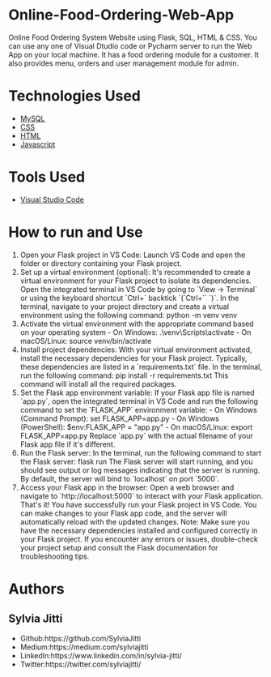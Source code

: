 # Online-Food-Ordering-Web-App
Online Food Ordering System Website using Flask, SQL, HTML & CSS. You can use any one of Visual Dtudio code or Pycharm server to run the Web App on your local machine. It has a food ordering module for a customer. It also provides menu, orders and user management module for admin.

# Technologies Used
<ul>
<a href="https://www.mysql.com/"><li>MySQL</a></li>
<a href="https://flask.palletsprojects.com/en/2.3.x/><li>FLASK</a></li>
<a href="https://www.w3.org/Style/CSS/Overview.en.html"><li>CSS</a></li>
<a href="https://www.w3.org/TR/html52/"><li>HTML</a></li>
<a href="https://www.javascript.com/"><li>Javascript</a></li>
</ul>

# Tools Used
<ul>
  <a href="https://code.visualstudio.com/docs/editor/vscode-web"><li>Visual Studio Code</a></li>
</ul>

# How to run and Use
<ol>
<li>Open your Flask project in VS Code: Launch VS Code and open the folder or directory containing your Flask project.</li>
<li>Set up a virtual environment (optional): It's recommended to create a virtual environment for your Flask project to isolate its dependencies. Open the integrated terminal in VS Code by going to `View → Terminal` or using the keyboard shortcut `Ctrl+` backtick `(`Ctrl+`` `)`. In the terminal, navigate to your project directory and create a virtual environment using the following command:
   python -m venv venv</li>
<li>Activate the virtual environment with the appropriate command based on your operating system
   - On Windows:
     .\venv\Scripts\activate
   - On macOS/Linux:
     source venv/bin/activate</li>
<li>Install project dependencies: With your virtual environment activated, install the necessary dependencies for your Flask project. Typically, these dependencies are listed in a `requirements.txt` file. In the terminal, run the following command:
   pip install -r requirements.txt
   This command will install all the required packages.</li>
<li>Set the Flask app environment variable: If your Flask app file is named `app.py`, open the integrated terminal in VS Code and run the following command to set the `FLASK_APP` environment variable:
   - On Windows (Command Prompt): 
     set FLASK_APP=app.py
   - On Windows (PowerShell):
     $env:FLASK_APP = "app.py"
   - On macOS/Linux:
     export FLASK_APP=app.py
   Replace `app.py` with the actual filename of your Flask app file if it's different.</li>
<li>Run the Flask server: In the terminal, run the following command to start the Flask server:
   flask run
   The Flask server will start running, and you should see output or log messages indicating that the server is running. By default, the server will bind to `localhost` on port `5000`.</li>
<li>Access your Flask app in the browser: Open a web browser and navigate to `http://localhost:5000` to interact with your Flask application.
That's it! You have successfully run your Flask project in VS Code. You can make changes to your Flask app code, and the server will automatically reload with the updated changes.
Note: Make sure you have the necessary dependencies installed and configured correctly in your Flask project. If you encounter any errors or issues, double-check your project setup and consult the Flask documentation for troubleshooting tips.</>
</ol>                              

# Authors
## Sylvia Jitti
<ul>
<li>Github:https://github.com/SylviaJitti</li>
<li>Medium:https://medium.com/sylviajitti</li>
<li>LinkedIn:https://www.linkedin.com/in/sylvia-jitti/</li>
<li>Twitter:https://twitter.com/sylviajitti/</li>
</ul>
